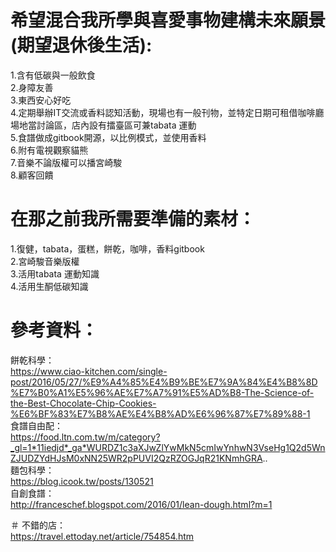 # 希望混合我所學與喜愛事物建構未來願景(期望退休後生活):  
1.含有低碳與一般飲食  
2.身障友善  
3.東西安心好吃  
4.定期舉辦IT交流或香料認知活動，現場也有一般刊物，並特定日期可租借咖啡廳場地當討論區，店內設有擂臺區可兼tabata 運動   
5.食譜做成gitbook開源，以比例模式，並使用香料  
6.附有電視觀察貓熊  
7.音樂不論版權可以播宮崎駿  
8.顧客回饋  

# 在那之前我所需要準備的素材：  
1.復健，tabata，蛋糕，餅乾，咖啡，香料gitbook  
2.宮崎駿音樂版權  
3.活用tabata 運動知識  
4.活用生酮低碳知識  

# 參考資料：  
餅乾科學：  
https://www.ciao-kitchen.com/single-post/2016/05/27/%E9%A4%85%E4%B9%BE%E7%9A%84%E4%B8%8D%E7%B0%A1%E5%96%AE%E7%A7%91%E5%AD%B8-The-Science-of-the-Best-Chocolate-Chip-Cookies-%E6%BF%83%E7%B8%AE%E4%B8%AD%E6%96%87%E7%89%88-1  
食譜自由配：  
https://food.ltn.com.tw/m/category?_gl=1*11iedjd*_ga*WURDZ1c3aXJwZlYwMkN5cmIwYnhwN3VseHg1Q2d5WnZJUDZYdHJsM0xNN25WR2pPUVI2QzRZOGJqR21KNmhGRA..  
麵包科學：  
https://blog.icook.tw/posts/130521  
自創食譜：  
http://franceschef.blogspot.com/2016/01/lean-dough.html?m=1  

＃ 不錯的店：  
https://travel.ettoday.net/article/754854.htm  
